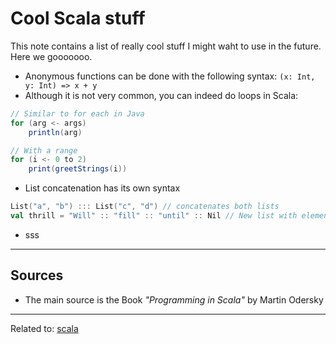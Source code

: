 # Cool Scala stuff
This note contains a list of really cool stuff I might waht to use in the future. Here we gooooooo.

* Anonymous functions can be done with the following syntax: `(x: Int, y: Int) => x + y`
* Although it is not very common, you can indeed do loops in Scala:
```Scala
// Similar to for each in Java
for (arg <- args) 
	println(arg)

// With a range
for (i <- 0 to 2) 
	print(greetStrings(i))
```
* List concatenation has its own syntax
```Scala
List("a", "b") ::: List("c", "d") // concatenates both lists
val thrill = "Will" :: "fill" :: "until" :: Nil // New list with elements: ["Will", "fill", "until"]
```
* sss


---

## Sources
* The main source is the Book *"Programming in Scala"* by Martin Odersky

---

Related to: [scala](scala)